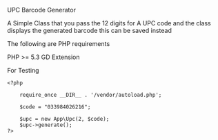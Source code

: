 UPC Barcode Generator

A Simple Class that you pass the 12 digits for A UPC  code and the class displays the generated barcode
this can be saved instead

The following are PHP requirements

PHP >= 5.3
GD Extension

For Testing

    <?php
    
        require_once __DIR__ . '/vendor/autoload.php';
    
        $code = "033984026216";
    
        $upc = new App\Upc(2, $code);
        $upc->generate();
    ?>
    
